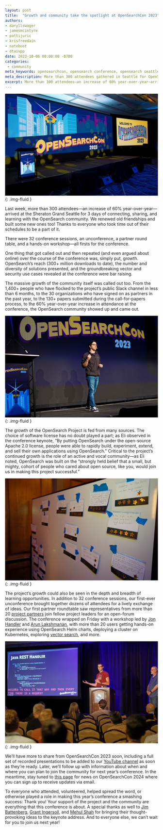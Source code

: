 ```yaml
---
layout: post
title:  "Growth and community take the spotlight at OpenSearchCon 2023"
authors:
- daryllswager
- jamesmcintyre
- pattijuric
- krisfreedain
- nateboot
- dtaivpp
date: 2023-10-06 00:00:00 -0700
categories:
 - community
meta_keywords: opensearchcon, opensearch conference, opensearch seattle, opensearch event, opensearch community
meta_description: More than 300 attendees gathered in Seattle for OpenSearchCon 2023 to share ideas and connect with old friends and new as the project’s growing community took center stage.
excerpt: More than 300 attendees—an increase of 60% year-over-year—arrived at the Sheraton Grand Seattle for 3 days of connecting, sharing, and learning with the OpenSearch community. We renewed old friendships and built some new ones too! Thanks to everyone who took time out of their schedules to be a part of it. There were 32 conference sessions, an unconference, a partner round table, and a hands-on workshop—all firsts for the conference.
---
```


<img src="/assets/media/blog-images/2023-10-06-growth-and-community-take-the-spotlight-at-opensearchcon-2023/20230928_OpenSearch_264.jpg" alt="Growth and community take the spotlight at OpenSearchCon 2023"/>{: .img-fluid }

Last week, more than 300 attendees—an increase of 60% year-over-year—arrived at the Sheraton Grand Seattle for 3 days of connecting, sharing, and learning with the OpenSearch community. We renewed old friendships and built some new ones too! Thanks to everyone who took time out of their schedules to be a part of it.

There were 32 conference sessions, an unconference, a partner round table, and a hands-on workshop—all firsts for the conference. 

One thing that got called out and then repeated (and even argued about online) over the course of the conference was, simply put, growth. OpenSearch’s reach (300+ million downloads to date), the number and diversity of solutions presented,  and the groundbreaking vector and security use cases revealed at the conference were bar raising. 

The massive growth of the community itself was called out too. From the 1,400+ people who have flocked to the project’s public Slack channel in less than 6 months, to the 30 organizations who have signed on as partners in the past year, to the 130+ papers submitted during the call-for-papers process, to the 60% year-over-year increase in attendance at the conference, the OpenSearch community showed up and came out.

<img src="/assets/media/blog-images/2023-10-06-growth-and-community-take-the-spotlight-at-opensearchcon-2023/20230928_OpenSearch_285.jpg" alt="Eli Fisher helps open the show"/>{: .img-fluid }

The growth of the OpenSearch Project is fed from many sources. The choice of software license has no doubt played a part; as Eli observed in the conference keynote, “By putting OpenSearch under the open-source Apache 2.0 license, people were able to rapidly build, experiment, extend, and sell their own applications using OpenSearch.” Critical to the project’s continued growth is the role of an active and vocal community—as Eli noted, OpenSearch was built on the “strongly held belief that a small, but mighty, cohort of people who cared about open source, like you, would join us in making this project successful.”

<img src="/assets/media/blog-images/2023-10-06-growth-and-community-take-the-spotlight-at-opensearchcon-2023/20230927_OpenSearch_178.jpg" alt="Remote Backed Storage diagram"/>{: .img-fluid }

The project’s growth could also be seen in the depth and breadth of learning opportunities. In addition to 32 conference sessions, our first-ever unconference brought together dozens of attendees for a lively exchange of ideas. Our first partner roundtable saw representatives from more than 20 [project partners](https://opensearch.org/partners) join fellow project leaders for an open-forum discussion. The conference wrapped on Friday with a workshop led by [Jon Handler](https://github.com/Jon-AtAWS) and [Arun Lakshmanan](https://github.com/arunx2), with more than 20 users getting hands-on experience using OpenSearch Helm charts, deploying a cluster on Kubernetes, exploring [vector search](https://opensearch.org/platform/search/vector-database.html), and more.

<img src="/assets/media/blog-images/2023-10-06-growth-and-community-take-the-spotlight-at-opensearchcon-2023/20230928_OpenSearch_449.jpg" alt="Remote Backed Storage diagram"/>{: .img-fluid }

We’ll have more to share from OpenSearchCon 2023 soon, including a full set of recorded presentations to be added to our [YouTube channel](https://www.youtube.com/c/OpenSearchProject) as soon as they’re ready. Later, we’ll follow up with information about when and where you can plan to join the community for next year’s conference. In the meantime, stay tuned to [this page](https://opensearch.org/events/opensearchcon/index.html) for news on OpenSearchCon 2024 where you can sign up to receive updates via email.

To everyone who attended, volunteered, helped spread the word, or otherwise played a role in making this year’s conference a smashing success: Thank you! Your support of the project and the community are everything that this conference is about. A special thanks as well to [Jim Battenberg](https://blogs.oracle.com/authors/jim-battenberg), [Grant Ingersoll](https://github.com/gsingers/), and [Mehul Shah](https://www.linkedin.com/in/mehulashah/) for bringing their thought-provoking ideas to the keynote address. And to everyone else, we can’t wait for you to join us next year!
